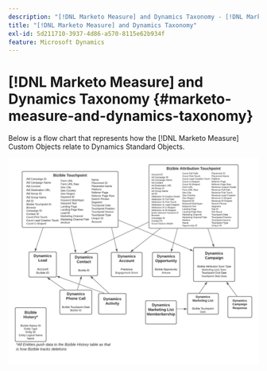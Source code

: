 ```yaml
---
description: "[!DNL Marketo Measure] and Dynamics Taxonomy - [!DNL Marketo Measure]"
title: "[!DNL Marketo Measure] and Dynamics Taxonomy"
exl-id: 5d211710-3937-4d86-a570-8115e62b934f
feature: Microsoft Dynamics
---
```

# [!DNL Marketo Measure] and Dynamics Taxonomy {#marketo-measure-and-dynamics-taxonomy}

Below is a flow chart that represents how the [!DNL Marketo Measure] Custom Objects relate to Dynamics Standard Objects.<p>

![](assets/bizible-and-dynamics-taxonomy-1.png)

